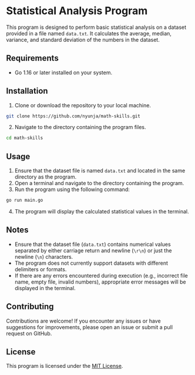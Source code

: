 # Statistical Analysis Program

This program is designed to perform basic statistical analysis on a dataset provided in a file named `data.txt`. It calculates the average, median, variance, and standard deviation of the numbers in the dataset.

## Requirements

- Go 1.16 or later installed on your system.

## Installation

1. Clone or download the repository to your local machine.
```bash
git clone https://github.com/nyunja/math-skills.git
```
2. Navigate to the directory containing the program files.
```bash
cd math-skills
```
## Usage

1. Ensure that the dataset file is named `data.txt` and located in the same directory as the program.
2. Open a terminal and navigate to the directory containing the program.
3. Run the program using the following command:

```bash
go run main.go
```

4. The program will display the calculated statistical values in the terminal.

## Notes

- Ensure that the dataset file (`data.txt`) contains numerical values separated by either carriage return and newline (`\r\n`) or just the newline (`\n`) characters.
- The program does not currently support datasets with different delimiters or formats.
- If there are any errors encountered during execution (e.g., incorrect file name, empty file, invalid numbers), appropriate error messages will be displayed in the terminal.

## Contributing

Contributions are welcome! If you encounter any issues or have suggestions for improvements, please open an issue or submit a pull request on GitHub.

## License

This program is licensed under the [MIT License](LICENSE).
